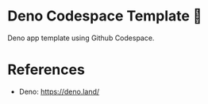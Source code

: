 # Deno Codespace Template 🦕

Deno app template using Github Codespace.

# References

* Deno: https://deno.land/
